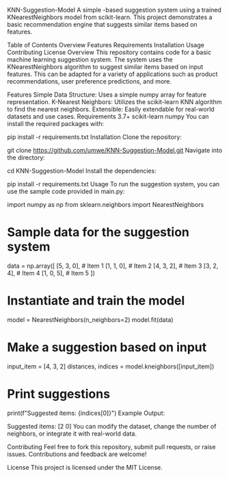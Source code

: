 KNN-Suggestion-Model
A simple    -based suggestion system using a trained KNearestNeighbors model from scikit-learn. This project demonstrates a basic recommendation engine that suggests similar items based on features.

Table of Contents
Overview
Features
Requirements
Installation
Usage
Contributing
License
Overview
This repository contains code for a basic machine learning suggestion system. The system uses the KNearestNeighbors algorithm to suggest similar items based on input features. This can be adapted for a variety of applications such as product recommendations, user preference predictions, and more.

Features
Simple Data Structure: Uses a simple numpy array for feature representation.
K-Nearest Neighbors: Utilizes the scikit-learn KNN algorithm to find the nearest neighbors.
Extensible: Easily extendable for real-world datasets and use cases.
Requirements
    3.7+
scikit-learn
numpy
You can install the required packages with:

  
 
pip install -r requirements.txt
Installation
Clone the repository:
  
git clone https://github.com/umwe/KNN-Suggestion-Model.git
Navigate into the directory:
  
cd KNN-Suggestion-Model
Install the dependencies:
  
pip install -r requirements.txt
Usage
To run the suggestion system, you can use the sample code provided in main.py:

   
 
import numpy as np
from sklearn.neighbors import NearestNeighbors

# Sample data for the suggestion system
data = np.array([
    [5, 3, 0],  # Item 1
    [1, 1, 0],  # Item 2
    [4, 3, 2],  # Item 3
    [3, 2, 4],  # Item 4
    [1, 0, 5],  # Item 5
])

# Instantiate and train the model
model = NearestNeighbors(n_neighbors=2)
model.fit(data)

# Make a suggestion based on input
input_item = [4, 3, 2]
distances, indices = model.kneighbors([input_item])

# Print suggestions
print(f"Suggested items: {indices[0]}")
Example Output:

Suggested items: [2 0]
You can modify the dataset, change the number of neighbors, or integrate it with real-world data.

Contributing
Feel free to fork this repository, submit pull requests, or raise issues. Contributions and feedback are welcome!

License
This project is licensed under the MIT License.

